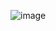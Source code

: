 ![image](https://user-images.githubusercontent.com/47408756/199941601-86f6a215-a9ce-4301-8728-3d8d82327d66.png)

